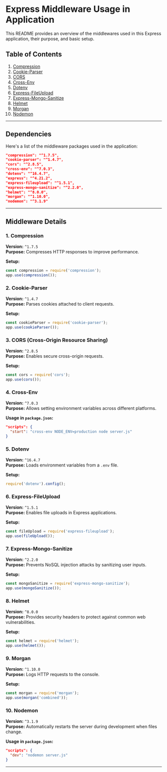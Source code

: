 # Express Middleware Usage in Application

This README provides an overview of the middlewares used in this Express application, their purpose, and basic setup.

## Table of Contents

1. [Compression](#compression)
2. [Cookie-Parser](#cookie-parser)
3. [CORS](#cors)
4. [Cross-Env](#cross-env)
5. [Dotenv](#dotenv)
6. [Express-FileUpload](#express-fileupload)
7. [Express-Mongo-Sanitize](#express-mongo-sanitize)
8. [Helmet](#helmet)
9. [Morgan](#morgan)
10. [Nodemon](#nodemon)

---

## Dependencies

Here's a list of the middleware packages used in the application:

```json
"compression": "^1.7.5",
"cookie-parser": "^1.4.7",
"cors": "^2.8.5",
"cross-env": "^7.0.3",
"dotenv": "^16.4.7",
"express": "^4.21.2",
"express-fileupload": "^1.5.1",
"express-mongo-sanitize": "^2.2.0",
"helmet": "^8.0.0",
"morgan": "^1.10.0",
"nodemon": "^3.1.9"
```

---

## Middleware Details

### 1. Compression

**Version:** `^1.7.5`  
**Purpose:** Compresses HTTP responses to improve performance.

**Setup:**

```js
const compression = require('compression');
app.use(compression());
```

### 2. Cookie-Parser

**Version:** `^1.4.7`  
**Purpose:** Parses cookies attached to client requests.

**Setup:**

```js
const cookieParser = require('cookie-parser');
app.use(cookieParser());
```

### 3. CORS (Cross-Origin Resource Sharing)

**Version:** `^2.8.5`  
**Purpose:** Enables secure cross-origin requests.

**Setup:**

```js
const cors = require('cors');
app.use(cors());
```

### 4. Cross-Env

**Version:** `^7.0.3`  
**Purpose:** Allows setting environment variables across different platforms.

**Usage in `package.json`:**

```json
"scripts": {
  "start": "cross-env NODE_ENV=production node server.js"
}
```

### 5. Dotenv

**Version:** `^16.4.7`  
**Purpose:** Loads environment variables from a `.env` file.

**Setup:**

```js
require('dotenv').config();
```

### 6. Express-FileUpload

**Version:** `^1.5.1`  
**Purpose:** Enables file uploads in Express applications.

**Setup:**

```js
const fileUpload = require('express-fileupload');
app.use(fileUpload());
```

### 7. Express-Mongo-Sanitize

**Version:** `^2.2.0`  
**Purpose:** Prevents NoSQL injection attacks by sanitizing user inputs.

**Setup:**

```js
const mongoSanitize = require('express-mongo-sanitize');
app.use(mongoSanitize());
```

### 8. Helmet

**Version:** `^8.0.0`  
**Purpose:** Provides security headers to protect against common web vulnerabilities.

**Setup:**

```js
const helmet = require('helmet');
app.use(helmet());
```

### 9. Morgan

**Version:** `^1.10.0`  
**Purpose:** Logs HTTP requests to the console.

**Setup:**

```js
const morgan = require('morgan');
app.use(morgan('combined'));
```

### 10. Nodemon

**Version:** `^3.1.9`  
**Purpose:** Automatically restarts the server during development when files change.

**Usage in `package.json`:**

```json
"scripts": {
  "dev": "nodemon server.js"
}
```

---
